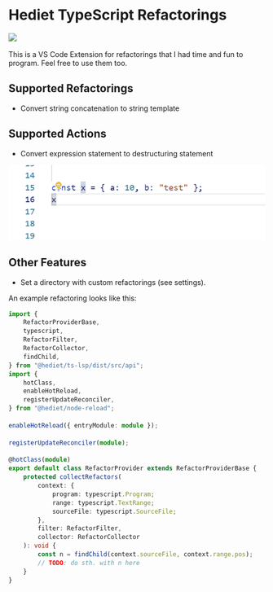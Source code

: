 # Hediet TypeScript Refactorings

[![](https://img.shields.io/twitter/follow/hediet_dev.svg?style=social)](https://twitter.com/intent/follow?screen_name=hediet_dev)

This is a VS Code Extension for refactorings that I had time and fun to program.
Feel free to use them too.

## Supported Refactorings

-   Convert string concatenation to string template

## Supported Actions

-   Convert expression statement to destructuring statement

![](./docs/destructureExpression.gif)

## Other Features

-   Set a directory with custom refactorings (see settings).

An example refactoring looks like this:

```ts
import {
	RefactorProviderBase,
	typescript,
	RefactorFilter,
	RefactorCollector,
	findChild,
} from "@hediet/ts-lsp/dist/src/api";
import {
	hotClass,
	enableHotReload,
	registerUpdateReconciler,
} from "@hediet/node-reload";

enableHotReload({ entryModule: module });

registerUpdateReconciler(module);

@hotClass(module)
export default class RefactorProvider extends RefactorProviderBase {
	protected collectRefactors(
		context: {
			program: typescript.Program;
			range: typescript.TextRange;
			sourceFile: typescript.SourceFile;
		},
		filter: RefactorFilter,
		collector: RefactorCollector
	): void {
		const n = findChild(context.sourceFile, context.range.pos);
		// TODO: do sth. with n here
	}
}
```
